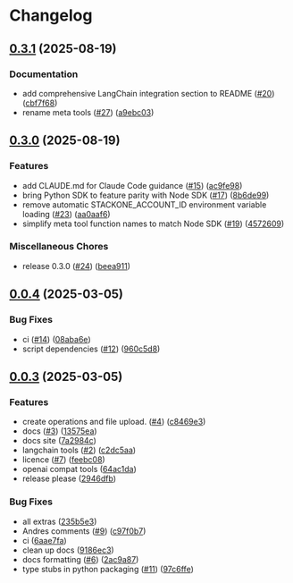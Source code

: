 # Changelog

## [0.3.1](https://github.com/StackOneHQ/stackone-ai-python/compare/stackone-ai-v0.3.0...stackone-ai-v0.3.1) (2025-08-19)


### Documentation

* add comprehensive LangChain integration section to README ([#20](https://github.com/StackOneHQ/stackone-ai-python/issues/20)) ([cbf7f68](https://github.com/StackOneHQ/stackone-ai-python/commit/cbf7f68e889839f9a501ad8f2cd47c468ffff47e))
* rename meta tools ([#27](https://github.com/StackOneHQ/stackone-ai-python/issues/27)) ([a9ebc03](https://github.com/StackOneHQ/stackone-ai-python/commit/a9ebc032f784863913b28d4ad3850b80bafee5f4))

## [0.3.0](https://github.com/StackOneHQ/stackone-ai-python/compare/stackone-ai-v0.0.4...stackone-ai-v0.3.0) (2025-08-19)


### Features

* add CLAUDE.md for Claude Code guidance ([#15](https://github.com/StackOneHQ/stackone-ai-python/issues/15)) ([ac9fe98](https://github.com/StackOneHQ/stackone-ai-python/commit/ac9fe9857f44c19394654dfcbe23fecc5cf9fbb0))
* bring Python SDK to feature parity with Node SDK ([#17](https://github.com/StackOneHQ/stackone-ai-python/issues/17)) ([8b6de99](https://github.com/StackOneHQ/stackone-ai-python/commit/8b6de99184227cb7f1580964dc3eae14f8f60fc1))
* remove automatic STACKONE_ACCOUNT_ID environment variable loading ([#23](https://github.com/StackOneHQ/stackone-ai-python/issues/23)) ([aa0aaf6](https://github.com/StackOneHQ/stackone-ai-python/commit/aa0aaf6d6bf528f8e29def9b008db23cf94b97c7))
* simplify meta tool function names to match Node SDK ([#19](https://github.com/StackOneHQ/stackone-ai-python/issues/19)) ([4572609](https://github.com/StackOneHQ/stackone-ai-python/commit/4572609a9b85a88fc3067be12f821ec0bc54e769))


### Miscellaneous Chores

* release 0.3.0 ([#24](https://github.com/StackOneHQ/stackone-ai-python/issues/24)) ([beea911](https://github.com/StackOneHQ/stackone-ai-python/commit/beea91165ed2ba3eb5f5ad6ca8656344561b0b43))

## [0.0.4](https://github.com/StackOneHQ/stackone-ai-python/compare/stackone-ai-v0.0.3...stackone-ai-v0.0.4) (2025-03-05)


### Bug Fixes

* ci ([#14](https://github.com/StackOneHQ/stackone-ai-python/issues/14)) ([08aba6e](https://github.com/StackOneHQ/stackone-ai-python/commit/08aba6e96e55b4bedc7272e3adc91a1745d7859a))
* script dependencies ([#12](https://github.com/StackOneHQ/stackone-ai-python/issues/12)) ([960c5d8](https://github.com/StackOneHQ/stackone-ai-python/commit/960c5d86f33fcda8bae72d58166ee5991e08f4d5))

## [0.0.3](https://github.com/StackOneHQ/stackone-ai-python/compare/stackone-ai-v0.0.2...stackone-ai-v0.0.3) (2025-03-05)


### Features

* create operations and file upload.  ([#4](https://github.com/StackOneHQ/stackone-ai-python/issues/4)) ([c8469e3](https://github.com/StackOneHQ/stackone-ai-python/commit/c8469e3e0f7d7d35aee88edd0585a76411dcfba1))
* docs ([#3](https://github.com/StackOneHQ/stackone-ai-python/issues/3)) ([13575ea](https://github.com/StackOneHQ/stackone-ai-python/commit/13575eacede3c96ee3861611cdac6fca5663d7e9))
* docs site ([7a2984c](https://github.com/StackOneHQ/stackone-ai-python/commit/7a2984c33deb748abe3f282a449075631da80aef))
* langchain tools ([#2](https://github.com/StackOneHQ/stackone-ai-python/issues/2)) ([c2dc5aa](https://github.com/StackOneHQ/stackone-ai-python/commit/c2dc5aadda1104117c60703ccca6ceb63f8fd68d))
* licence ([#7](https://github.com/StackOneHQ/stackone-ai-python/issues/7)) ([feebc08](https://github.com/StackOneHQ/stackone-ai-python/commit/feebc08ee61f9e4569cbc44c4bac4d1060c036ef))
* openai compat tools ([64ac1da](https://github.com/StackOneHQ/stackone-ai-python/commit/64ac1da8f1d4fad090a1822d751e003a2cca2e52))
* release please ([2946dfb](https://github.com/StackOneHQ/stackone-ai-python/commit/2946dfbdaf2d27bdcfa49925c6aeaa59ea1a9a5e))


### Bug Fixes

* all extras ([235b5e3](https://github.com/StackOneHQ/stackone-ai-python/commit/235b5e32da6a0495d9ef082403ab2898c42a1976))
* Andres comments ([#9](https://github.com/StackOneHQ/stackone-ai-python/issues/9)) ([c97f0b7](https://github.com/StackOneHQ/stackone-ai-python/commit/c97f0b75959f556b94049fc2b65e51172339b718))
* ci ([6aae7fa](https://github.com/StackOneHQ/stackone-ai-python/commit/6aae7fafedebf48a86f6940c479463e1daf4bf93))
* clean up docs ([9186ec3](https://github.com/StackOneHQ/stackone-ai-python/commit/9186ec36937dd4d8cae1fe7367a686aeb01a0459))
* docs formatting ([#6](https://github.com/StackOneHQ/stackone-ai-python/issues/6)) ([2ac9a87](https://github.com/StackOneHQ/stackone-ai-python/commit/2ac9a8792bc630e60bed560102ad55e12f4cc7c5))
* type stubs in python packaging ([#11](https://github.com/StackOneHQ/stackone-ai-python/issues/11)) ([97c6ffe](https://github.com/StackOneHQ/stackone-ai-python/commit/97c6ffed7c6aaaef2834a503013805a6d31836d0))
